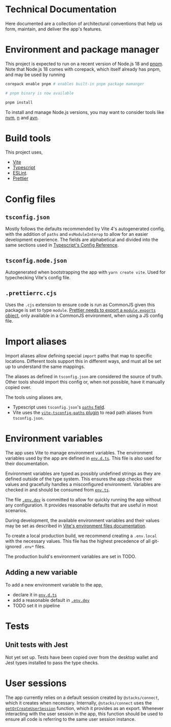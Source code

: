 # Technical Documentation

Here documented are a collection of architectural conventions that help us form, maintain, and deliver the app's features.

# Environment and package manager

This project is expected to run on a recent version of Node.js 18 and [pnpm][pnpm-website]. Note that Node.js 18 comes with corepack, which itself already has pnpm, and may be used by running

```bash
corepack enable pnpm # enables built-in pnpm package mamanger

# pnpm binary is now available

pnpm install
```

To install and manage Node.js versions, you may want to consider tools like [nvm](https://github.com/nvm-sh/nvm), [n](https://github.com/tj/n) and [avn](https://github.com/wbyoung/avn).

# Build tools

This project uses,

- [Vite](https://vitejs.dev/)
- [Typescript](https://www.typescriptlang.org/)
- [ESLint](https://eslint.org/).
- [Prettier](https://prettier.io/)

# Config files

## `tsconfig.json`

Mostly follows the defaults recommended by Vite 4's autogenerated config, with the addition of `paths` and `esModuleInterop` to allow for an easier development experience. The fields are alphabetical and divided into the same sections used in [Typescript's Config Reference](https://www.typescriptlang.org/tsconfig).

## `tsconfig.node.json`

Autogenerated when bootstrapping the app with `yarn create vite`. Used for typechecking Vite's config file.

## `.prettierrc.cjs`

Uses the `.cjs` extension to ensure code is run as CommonJS given this package is set to type `module`. [Prettier needs to export a `module.exports` object](https://prettier.io/docs/en/configuration.html), only available in a CommonJS environment, when using a JS config file.

# Import aliases

Import aliases allow defining special `import` paths that map to specific locations. Different tools support this in different ways, and must all be set up to understand the same mappings.

The aliases as defined in `tsconfig.json` are considered the source of truth. Other tools should import this config or, when not possible, have it manually copied over.

The tools using aliases are,

- Typescript uses `tsconfig.json`'s [`paths` field](https://www.typescriptlang.org/tsconfig#paths).
- Vite uses the [`vite-tsconfig-paths` plugin](https://github.com/aleclarson/vite-tsconfig-paths) to read path aliases from `tsconfig.json`.

# Environment variables

The app uses Vite to manage environment variables. The environment variables used by the app are defined in [`env.d.ts`](../../src/env.d.ts). This file is also used for their documentation.

Environment variables are typed as possibly undefined strings as they are defined outside of the type system. This ensures the app checks their values and gracefully handles a misconfigured environment. Variables are checked in and should be consumed from [`env.ts`](../../src/env.ts).

The file [`.env.dev`](../.env.dev) is committed to allow for quickly running the app without any configuration. It provides reasonable defaults that are useful in most scenarios.

During development, the available environment variables and their values may be set as described in [Vite's environment files documentation](https://vitejs.dev/guide/env-and-mode.html#env-files).

To create a local production build, we recommend creating a `.env.local` with the necessary values. This file has the highest precedence of all git-ignored `.env*` files.

The production build's environment variables are set in TODO.

## Adding a new variable

To add a new environment variable to the app,

- declare it in [`env.d.ts`](../../src/env.d.ts)
- add a reasonable default in [`.env.dev`](../../.env.dev)
- TODO set it in pipeline

# Tests

## Unit tests with Jest

Not yet set up. Tests have been copied over from the desktop wallet and Jest types installed to pass the type checks.

# User sessions

The app currently relies on a default session created by `@stacks/connect`, which it creates when necessary. Internally, `@stacks/connect` uses the [`getOrCreateUserSession`](https://github.com/hirosystems/connect/blob/3ff4ab441a3e7b1c57459794b286eb27442aa2ff/packages/connect/src/auth.ts#L33) function, which it provides as an export. Whenever interacting with the user session in the app, this function should be used to ensure all code is referring to the same user session instance.

[pnpm-website]: https://pnpm.io/
